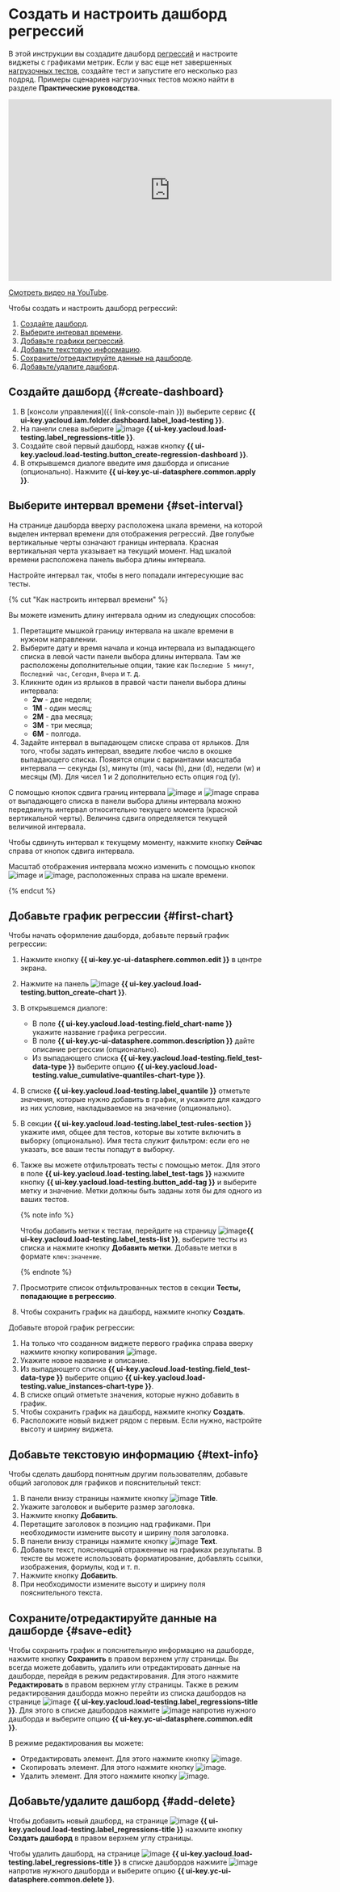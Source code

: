 # Создать и настроить дашборд регрессий

В этой инструкции вы создадите дашборд [регрессий](../concepts/load-test-regressions.md) и настроите виджеты с графиками метрик.
Если у вас еще нет завершенных [нагрузочных тестов](../concepts/index.md), создайте тест и запустите его несколько раз подряд. Примеры сценариев нагрузочных тестов можно найти в разделе **Практические руководства**. 


<iframe width="640" height="360" src="https://runtime.strm.yandex.ru/player/video/vplvthd3allfzkwztspn?autoplay=0&mute=0" allow="autoplay; fullscreen; picture-in-picture; encrypted-media" frameborder="0" scrolling="no"></iframe>

[Смотреть видео на YouTube](https://www.youtube.com/watch?v=G24b3dQeqns).



Чтобы создать и настроить дашборд регрессий:

1. [Создайте дашборд](#create-dashboard).
1. [Выберите интервал времени](#set-interval).
1. [Добавьте графики регрессий](#first-chart).
1. [Добавьте текстовую информацию](#text-info).
1. [Сохраните/отредактируйте данные на дашборде](#save-edit).
1. [Добавьте/удалите дашборд](#add-delete).

## Создайте дашборд {#create-dashboard}

1. В [консоли управления]({{ link-console-main }}) выберите сервис **{{ ui-key.yacloud.iam.folder.dashboard.label_load-testing }}**.
1. На панели слева выберите ![image](../../_assets/load-testing/regressions.svg) **{{ ui-key.yacloud.load-testing.label_regressions-title }}**.
1. Создайте свой первый дашборд, нажав кнопку **{{ ui-key.yacloud.load-testing.button_create-regression-dashboard }}**.
1. В открывшемся диалоге введите имя дашборда и описание (опционально). Нажмите **{{ ui-key.yc-ui-datasphere.common.apply }}**.

## Выберите интервал времени {#set-interval}

На странице дашборда вверху расположена шкала времени, на которой выделен интервал времени для отображения регрессий.
Две голубые вертикальные черты означают границы интервала.
Красная вертикальная черта указывает на текущий момент.
Над шкалой времени расположена панель выбора длины интервала.

Настройте интервал так, чтобы в него попадали интересующие вас тесты.

{% cut "Как настроить интервал времени" %}

Вы можете изменить длину интервала одним из следующих способов:

1. Перетащите мышкой границу интервала на шкале времени в нужном направлении.
1. Выберите дату и время начала и конца интервала из выпадающего списка в левой части панели выбора длины интервала.
   Там же расположены дополнительные опции, такие как `Последние 5 минут`, `Последний час`, `Сегодня`, `Вчера` и т. д.
1. Кликните один из ярлыков в правой части панели выбора длины интервала:
   - **2w** - две недели;
   - **1M** - один месяц;
   - **2M** - два месяца;
   - **3M** - три месяца;
   - **6M** - полгода.
1. Задайте интервал в выпадающем списке справа от ярлыков.
   Для того, чтобы задать интервал, введите любое число в окошке выпадающего списка.
   Появятся опции с вариантами масштаба интервала — секунды (s), минуты (m), часы (h), дни (d), недели (w) и месяцы (M). 
   Для чисел 1 и 2 дополнительно есть опция год (y).

С помощью кнопок сдвига границ интервала ![image](../../_assets/load-testing/shift-left.svg) и ![image](../../_assets/load-testing/shift-right.svg) справа от выпадающего списка в панели выбора длины интервала можно передвинуть интервал относительно текущего момента (красной вертикальной черты). 
Величина сдвига определяется текущей величиной интервала.

Чтобы сдвинуть интервал к текущему моменту, нажмите кнопку **Сейчас** справа от кнопок сдвига интервала.

Масштаб отображения интервала можно изменить с помощью кнопок ![image](../../_assets/load-testing/minus.svg) и ![image](../../_assets/load-testing/plus.svg), расположенных справа на шкале времени.

{% endcut %}

## Добавьте график регрессии {#first-chart}

Чтобы начать оформление дашборда, добавьте первый график регрессии:

1. Нажмите кнопку **{{ ui-key.yc-ui-datasphere.common.edit }}** в центре экрана.
1. Нажмите на панель ![image](../../_assets/load-testing/plus.svg) **{{ ui-key.yacloud.load-testing.button_create-chart }}**.
1. В открывшемся диалоге:
   - В поле **{{ ui-key.yacloud.load-testing.field_chart-name }}** укажите название графика регрессии.
   - В поле **{{ ui-key.yc-ui-datasphere.common.description }}** дайте описание регрессии (опционально).
   - Из выпадающего списка **{{ ui-key.yacloud.load-testing.field_test-data-type }}** выберите опцию **{{ ui-key.yacloud.load-testing.value_cumulative-quantiles-chart-type }}**.
1. В списке **{{ ui-key.yacloud.load-testing.label_quantile }}** отметьте значения, которые нужно добавить в график, и укажите для каждого из них условие, накладываемое на значение (опционально).
1. В секции **{{ ui-key.yacloud.load-testing.label_test-rules-section }}** укажите имя, общее для тестов, которые вы хотите включить в выборку (опционально). Имя теста служит фильтром: если его не указать, все ваши тесты попадут в выборку.
1. Также вы можете отфильтровать тесты с помощью меток. Для этого в поле **{{ ui-key.yacloud.load-testing.label_test-tags }}** нажмите кнопку **{{ ui-key.yacloud.load-testing.button_add-tag }}** и выберите метку и значение.
   Метки должны быть заданы хотя бы для одного из ваших тестов.

   {% note info %}

   Чтобы добавить метки к тестам, перейдите на страницу ![image](../../_assets/load-testing/test.svg)**{{ ui-key.yacloud.load-testing.label_tests-list }}**, выберите тесты из списка и нажмите кнопку **Добавить метки**.
   Добавьте метки в формате `ключ:значение`.
   
   {% endnote %}

1. Просмотрите список отфильтрованных тестов в секции **Тесты, попадающие в регрессию**.
1. Чтобы сохранить график на дашборд, нажмите кнопку **Создать**.

Добавьте второй график регрессии: 

1. На только что созданном виджете первого графика справа вверху нажмите кнопку копирования ![image](../../_assets/load-testing/edit-copy.svg).
1. Укажите новое название и описание.
1. Из выпадающего списка **{{ ui-key.yacloud.load-testing.field_test-data-type }}** выберите опцию **{{ ui-key.yacloud.load-testing.value_instances-chart-type }}**.
1. В списке опций отметьте значения, которые нужно добавить в график.
1. Чтобы сохранить график на дашборд, нажмите кнопку **Создать**.
1. Расположите новый виджет рядом с первым. Если нужно, настройте высоту и ширину виджета.

## Добавьте текстовую информацию {#text-info}

Чтобы сделать дашборд понятным другим пользователям, добавьте общий заголовок для графиков и пояснительный текст:

1. В панели внизу страницы нажмите кнопку ![image](../../_assets/load-testing/header.svg) **Title**.
1. Укажите заголовок и выберите размер заголовка.
1. Нажмите кнопку **Добавить**.
1. Перетащите заголовок в позицию над графиками. При необходимости измените высоту и ширину поля заголовка.
1. В панели внизу страницы нажмите кнопку ![image](../../_assets/load-testing/text.svg) **Text**.
1. Добавьте текст, поясняющий отраженные на графиках результаты. В тексте вы можете использовать форматирование, добавлять ссылки, изображения, формулы, код и т. п.
1. Нажмите кнопку **Добавить**.
1. При необходимости измените высоту и ширину поля пояснительного текста.

## Сохраните/отредактируйте данные на дашборде {#save-edit}

Чтобы сохранить график и пояснительную информацию на дашборде, нажмите кнопку **Сохранить** в правом верхнем углу страницы.
Вы всегда можете добавить, удалить или отредактировать данные на дашборде, перейдя в режим редактирования. Для этого нажмите **Редактировать** в правом верхнем углу страницы.
Также в режим редактирования дашборда можно перейти из списка дашбордов на странице ![image](../../_assets/load-testing/regressions.svg) **{{ ui-key.yacloud.load-testing.label_regressions-title }}**. Для этого в списке дашбордов нажмите ![image](../../_assets/options.svg) напротив нужного дашборда и выберите опцию **{{ ui-key.yc-ui-datasphere.common.edit }}**.

В режиме редактирования вы можете:
- Отредактировать элемент. Для этого нажмите кнопку ![image](../../_assets/load-testing/edit-pen.svg).
- Скопировать элемент. Для этого нажмите кнопку ![image](../../_assets/load-testing/edit-copy.svg).
- Удалить элемент. Для этого нажмите кнопку ![image](../../_assets/load-testing/edit-cross.svg).

## Добавьте/удалите дашборд {#add-delete}

Чтобы добавить новый дашборд, на странице ![image](../../_assets/load-testing/regressions.svg) **{{ ui-key.yacloud.load-testing.label_regressions-title }}** нажмите кнопку **Создать дашборд** в правом верхнем углу страницы.

Чтобы удалить дашборд, на странице ![image](../../_assets/load-testing/regressions.svg) **{{ ui-key.yacloud.load-testing.label_regressions-title }}** в списке дашбордов нажмите ![image](../../_assets/options.svg) напротив нужного дашборда и выберите опцию **{{ ui-key.yc-ui-datasphere.common.delete }}**.
